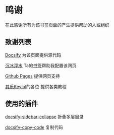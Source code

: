 # 鸣谢

在此感谢所有为该书签页面的产生提供帮助的人或组织

## 致谢列表

[Docsify](https://docsify.js.org/)
为该页面提供源代码

[沉冰浮水](https://www.wdssmq.com/)
Ta的[书签](https://wdssmq.github.io/bookmarks/)帮助我配置该网页

[Github Pages](https://pages.github.com/)
提供网页支持

[其乐Keylol](https://keylol.com/)的各位
提供各类教程

## 使用的插件

[docsify-sidebar-collapse](https://github.com/iPeng6/docsify-sidebar-collapse)
折叠多层目录

[docsify-copy-code](https://github.com/jperasmus/docsify-copy-code)
复制代码
